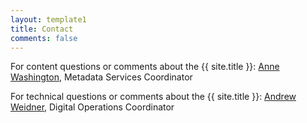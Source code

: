 ```yaml
---
layout: template1
title: Contact
comments: false
---
```


<div class="jumbotron">
  <p>For content questions or comments about the {{ site.title }}: <a href="https://apps.lib.uh.edu/staff/members/profile/awashington">Anne Washington</a>, Metadata Services Coordinator</p>
  <p>For technical questions or comments about the {{ site.title }}: <a href="https://apps.lib.uh.edu/staff/members/profile/ajweidner">Andrew Weidner</a>, Digital Operations Coordinator</p>
</div>
